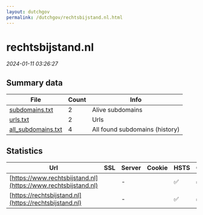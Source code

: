```yaml
---
layout: dutchgov
permalink: /dutchgov/rechtsbijstand.nl.html
---
```



# rechtsbijstand.nl
*2024-01-11 03:26:27*
## Summary data


| File       | Count | Info |
|------------|-------|------|
|[subdomains.txt](/data/rechtsbijstand.nl/subdomains.txt)|2|Alive subdomains|
|[urls.txt](/data/rechtsbijstand.nl/urls.txt)|2|Urls|
|[all_subdomains.txt](/data/rechtsbijstand.nl/all_subdomains.txt)|4|All found subdomains (history)|


## Statistics


| Url | SSL | Server | Cookie | HSTS | CSP | XFO | XXP | RP | Tech |Title |
|------------|-------|------|------|------|------|------|------|------|------|------|
|[https://www.rechtsbijstand.nl](https://www.rechtsbijstand.nl)| |-| |:white_check_mark: | :white_check_mark:| :white_check_mark: | :white_check_mark: | :white_check_mark: |HSTS|Home - Rechtsbij...|
|[https://rechtsbijstand.nl](https://rechtsbijstand.nl)| |-| |:white_check_mark: | :white_check_mark:| :white_check_mark: | :white_check_mark: | :white_check_mark: |HSTS|Object moved|